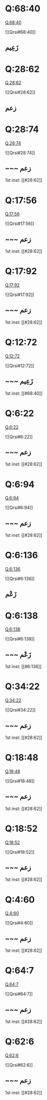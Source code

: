 
# Q:68:40
[Q.68:40](https://quran.com/68:40/tafsirs/ar-tafsir-al-tabari)

![[Qrsi#68:40]]

## زَعِيم


# Q:28:62
[Q.28:62](https://quran.com/28:62/tafsirs/ar-tafsir-al-tabari)

![[Qrsi#28:62]]

## زعم


# Q:28:74
[Q.28:74](https://quran.com/28:74/tafsirs/ar-tafsir-al-tabari)

![[Qrsi#28:74]]

## ~~~ زعم
1st inst: [[#28:62]]


# Q:17:56
[Q.17:56](https://quran.com/17:56/tafsirs/ar-tafsir-al-tabari)

![[Qrsi#17:56]]

## ~~~ زعم
1st inst: [[#28:62]]


# Q:17:92
[Q.17:92](https://quran.com/17:92/tafsirs/ar-tafsir-al-tabari)

![[Qrsi#17:92]]

## ~~~ زعم
1st inst: [[#28:62]]


# Q:12:72
[Q.12:72](https://quran.com/12:72/tafsirs/ar-tafsir-al-tabari)

![[Qrsi#12:72]]

## ~~~ زَعِيم
1st inst: [[#68:40]]


# Q:6:22
[Q.6:22](https://quran.com/6:22/tafsirs/ar-tafsir-al-tabari)

![[Qrsi#6:22]]

## ~~~ زعم
1st inst: [[#28:62]]


# Q:6:94
[Q.6:94](https://quran.com/6:94/tafsirs/ar-tafsir-al-tabari)

![[Qrsi#6:94]]

## ~~~ زعم
1st inst: [[#28:62]]


# Q:6:136
[Q.6:136](https://quran.com/6:136/tafsirs/ar-tafsir-al-tabari)

![[Qrsi#6:136]]

## زَعْم


# Q:6:138
[Q.6:138](https://quran.com/6:138/tafsirs/ar-tafsir-al-tabari)

![[Qrsi#6:138]]

## ~~~ زَعْم
1st inst: [[#6:136]]


# Q:34:22
[Q.34:22](https://quran.com/34:22/tafsirs/ar-tafsir-al-tabari)

![[Qrsi#34:22]]

## ~~~ زعم
1st inst: [[#28:62]]


# Q:18:48
[Q.18:48](https://quran.com/18:48/tafsirs/ar-tafsir-al-tabari)

![[Qrsi#18:48]]

## ~~~ زعم
1st inst: [[#28:62]]


# Q:18:52
[Q.18:52](https://quran.com/18:52/tafsirs/ar-tafsir-al-tabari)

![[Qrsi#18:52]]

## ~~~ زعم
1st inst: [[#28:62]]


# Q:4:60
[Q.4:60](https://quran.com/4:60/tafsirs/ar-tafsir-al-tabari)

![[Qrsi#4:60]]

## ~~~ زعم
1st inst: [[#28:62]]


# Q:64:7
[Q.64:7](https://quran.com/64:7/tafsirs/ar-tafsir-al-tabari)

![[Qrsi#64:7]]

## ~~~ زعم
1st inst: [[#28:62]]


# Q:62:6
[Q.62:6](https://quran.com/62:6/tafsirs/ar-tafsir-al-tabari)

![[Qrsi#62:6]]

## ~~~ زعم
1st inst: [[#28:62]]

